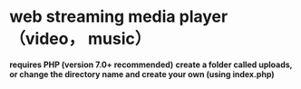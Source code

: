 # web streaming media player （video， music）
**requires PHP (version 7.0+ recommended)**
**create a folder called uploads, or change the directory name and create your own (using index.php)**
